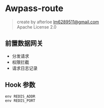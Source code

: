 # Awpass-route

> create by afterloe <lm6289511@gmail.com>  
> Apache License 2.0

## 前置数据网关
* 分发请求
* 权限拦截
* 请求日志记录

## Hook 参数
```sbtshell
env REDIS_ADDR
env REDIS_PORT
```